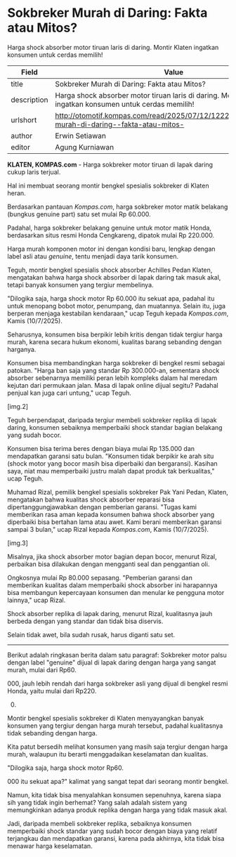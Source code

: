 # Sokbreker Murah di Daring: Fakta atau Mitos?

Harga shock absorber motor tiruan laris di daring. Montir Klaten ingatkan konsumen untuk cerdas memilih!

| Field       | Value                                                       |
|-------------|-------------------------------------------------------------|
| title       | Sokbreker Murah di Daring: Fakta atau Mitos? |
| description | Harga shock absorber motor tiruan laris di daring. Montir Klaten ingatkan konsumen untuk cerdas memilih! |
| urlshort    | http://otomotif.kompas.com/read/2025/07/12/122200415/sokbreker-murah-di-daring--fakta-atau-mitos- |
| author      | Erwin Setiawan |
| editor      | Agung Kurniawan |

**KLATEN, KOMPAS.com** - Harga sokbreker motor tiruan di lapak daring cukup laris terjual.

Hal ini membuat seorang montir bengkel spesialis sokbreker di Klaten heran.

Berdasarkan pantauan *Kompas.com*, harga sokbreker motor matik belakang (bungkus genuine part) satu set mulai Rp 60.000.

Padahal, harga sokbreker belakang genuine untuk motor matik Honda, berdasarkan situs resmi Honda Cengkareng, dipatok mulai Rp 220.000.

Harga murah komponen motor ini dengan kondisi baru, lengkap dengan label asli atau *genuine*, tentu menjadi daya tarik konsumen.

Teguh, montir bengkel spesialis shock absorber Achilles Pedan Klaten, mengatakan bahwa harga shock absorber di lapak daring tak masuk akal, tetapi banyak konsumen yang tergiur membelinya.

"Dilogika saja, harga shock motor Rp 60.000 itu sekuat apa, padahal itu untuk menopang bobot motor, penumpang, dan muatannya. Selain itu, juga berperan menjaga kestabilan kendaraan," ucap Teguh kepada *Kompas.com*, Kamis (10/7/2025).

Seharusnya, konsumen bisa berpikir lebih kritis dengan tidak tergiur harga murah, karena secara hukum ekonomi, kualitas barang sebanding dengan harganya.

Konsumen bisa membandingkan harga sokbreker di bengkel resmi sebagai patokan. "Harga ban saja yang standar Rp 300.000-an, sementara shock absorber sebenarnya memiliki peran lebih kompleks dalam hal meredam kejutan dari permukaan jalan. Masa di lapak online dijual segitu? Padahal penjual kan juga cari untung," ucap Teguh.

\[img.2\]

Teguh berpendapat, daripada tergiur membeli sokbreker replika di lapak daring, konsumen sebaiknya memperbaiki shock standar bagian belakang yang sudah bocor.

Konsumen bisa terima beres dengan biaya mulai Rp 135.000 dan mendapatkan garansi satu bulan. "Konsumen tidak berpikir ke arah situ (shock motor yang bocor masih bisa diperbaiki dan bergaransi). Kasihan saya, niat mau memperbaiki justru malah dapat produk tak berkualitas," ucap Teguh.

Muhamad Rizal, pemilik bengkel spesialis sokbreker Pak Yani Pedan, Klaten, mengatakan bahwa kualitas shock absorber reparasi bisa dipertanggungjawabkan dengan pemberian garansi. "Tugas kami memberikan rasa aman kepada konsumen bahwa shock absorber yang diperbaiki bisa bertahan lama atau awet. Kami berani memberikan garansi sampai 3 bulan," ucap Rizal kepada *Kompas.com*, Kamis (10/7/2025).

\[img.3\]

Misalnya, jika shock absorber motor bagian depan bocor, menurut Rizal, perbaikan bisa dilakukan dengan mengganti seal dan penggantian oli.

Ongkosnya mulai Rp 80.000 sepasang. "Pemberian garansi dan memberikan kualitas dalam memperbaiki shock absorber ini harapannya bisa membangun kepercayaan konsumen dan menular ke pengguna motor lainnya," ucap Rizal.

Shock absorber replika di lapak daring, menurut Rizal, kualitasnya jauh berbeda dengan yang standar dan tidak bisa diservis.

Selain tidak awet, bila sudah rusak, harus diganti satu set.

---
Berikut adalah ringkasan berita dalam satu paragraf: Sokbreker motor palsu dengan label "genuine" dijual di lapak daring dengan harga yang sangat murah, mulai dari Rp60.

000, jauh lebih rendah dari harga sokbreker asli yang dijual di bengkel resmi Honda, yaitu mulai dari Rp220.

000.

 Montir bengkel spesialis sokbreker di Klaten menyayangkan banyak konsumen yang tergiur dengan harga murah tersebut, padahal kualitasnya tidak sebanding dengan harga.



Kita patut bersedih melihat konsumen yang masih saja tergiur dengan harga murah, walaupun itu berarti menggadaikan keselamatan dan kualitas.

 "Dilogika saja, harga shock motor Rp60.

000 itu sekuat apa?" kalimat yang sangat tepat dari seorang montir bengkel.

 Namun, kita tidak bisa menyalahkan konsumen sepenuhnya, karena siapa sih yang tidak ingin berhemat? Yang salah adalah sistem yang memungkinkan adanya produk replika dengan harga yang tidak masuk akal.

 Jadi, daripada membeli sokbreker replika, sebaiknya konsumen memperbaiki shock standar yang sudah bocor dengan biaya yang relatif terjangkau dan mendapatkan garansi, karena pada akhirnya, kita tidak bisa menawar harga keselamatan.
